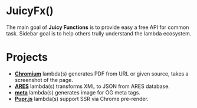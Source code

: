 # JuicyFx()

The main goal of **Juicy Functions** is to provide easy a free API for common task. 
Sidebar goal is to help others trully understand the lambda ecosystem.

# Projects

- [**Chromium**](chromium) lambda(s) generates PDF from URL or given source, takes a screenshot of the page.
- [**ARES**](ares) lambda(s) transforms XML to JSON from ARES database.
- [**meta**](meta) lambda(s) generates image for OG meta tags.
- [**Pupr.js**](pupr) lambda(s) support SSR via Chrome pre-render.
